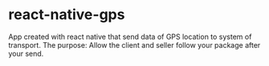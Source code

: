 # react-native-gps
App created with react native that send data of GPS location to system of transport. The purpose: Allow the client and seller follow your package after your send.
